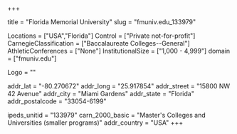 
+++

title = "Florida Memorial University"
slug = "fmuniv.edu_133979"

Locations = ["USA","Florida"]
Control = ["Private not-for-profit"]
CarnegieClassification = ["Baccalaureate Colleges--General"]
AthleticConferences = ["None"]
InstitutionalSize = ["1,000 - 4,999"]
domain = ["fmuniv.edu"]

Logo = ""

addr_lat = "-80.270672"
addr_long = "25.917854"
addr_street = "15800 NW 42 Avenue"
addr_city = "Miami Gardens"
addr_state = "Florida"
addr_postalcode = "33054-6199"

ipeds_unitid = "133979"
carn_2000_basic = "Master's Colleges and Universities (smaller programs)"
addr_country = "USA"
+++
    

